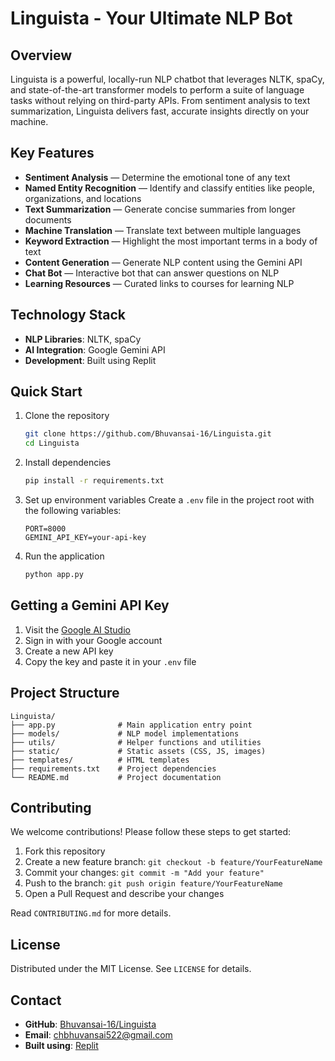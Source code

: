 # Linguista - Your Ultimate NLP Bot

## Overview

Linguista is a powerful, locally-run NLP chatbot that leverages NLTK, spaCy, and state-of-the-art transformer models to perform a suite of language tasks without relying on third-party APIs. From sentiment analysis to text summarization, Linguista delivers fast, accurate insights directly on your machine.

## Key Features

- **Sentiment Analysis** — Determine the emotional tone of any text
- **Named Entity Recognition** — Identify and classify entities like people, organizations, and locations
- **Text Summarization** — Generate concise summaries from longer documents
- **Machine Translation** — Translate text between multiple languages
- **Keyword Extraction** — Highlight the most important terms in a body of text
- **Content Generation** — Generate NLP content using the Gemini API
- **Chat Bot** — Interactive bot that can answer questions on NLP
- **Learning Resources** — Curated links to courses for learning NLP

## Technology Stack

- **NLP Libraries**: NLTK, spaCy
- **AI Integration**: Google Gemini API
- **Development**: Built using Replit

## Quick Start

1. Clone the repository
   ```bash
   git clone https://github.com/Bhuvansai-16/Linguista.git
   cd Linguista
   ```

2. Install dependencies
   ```bash
   pip install -r requirements.txt
   ```

3. Set up environment variables
   Create a `.env` file in the project root with the following variables:
   ```
   PORT=8000
   GEMINI_API_KEY=your-api-key
   ```

4. Run the application
   ```bash
   python app.py
   ```

## Getting a Gemini API Key

1. Visit the [Google AI Studio](https://makersuite.google.com/app/apikey)
2. Sign in with your Google account
3. Create a new API key
4. Copy the key and paste it in your `.env` file

## Project Structure

```
Linguista/
├── app.py              # Main application entry point
├── models/             # NLP model implementations
├── utils/              # Helper functions and utilities
├── static/             # Static assets (CSS, JS, images)
├── templates/          # HTML templates
├── requirements.txt    # Project dependencies
└── README.md           # Project documentation
```

## Contributing

We welcome contributions! Please follow these steps to get started:

1. Fork this repository
2. Create a new feature branch: `git checkout -b feature/YourFeatureName`
3. Commit your changes: `git commit -m "Add your feature"`
4. Push to the branch: `git push origin feature/YourFeatureName`
5. Open a Pull Request and describe your changes

Read `CONTRIBUTING.md` for more details.

## License

Distributed under the MIT License. See `LICENSE` for details.

## Contact

- **GitHub**: [Bhuvansai-16/Linguista](https://github.com/Bhuvansai-16/Linguista)
- **Email**: chbhuvansai522@gmail.com
- **Built using**: [Replit](https://replit.com/)
